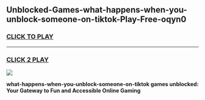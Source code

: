 
## Unblocked-Games-what-happens-when-you-unblock-someone-on-tiktok-Play-Free-oqyn0
<h3>
<a href="https://premium76.site?title=what-happens-when-you-unblock-someone-on-tiktok&ref=20M">CLICK TO PLAY</a></h3>
<hr>

<h3>
<a href="https://premium76.site?title=what-happens-when-you-unblock-someone-on-tiktok&ref=20M">CLICK 2 PLAY</a>
  
</h3>

<a href="https://premium76.site?title=what-happens-when-you-unblock-someone-on-tiktok&ref=19M"><img src="https://clearcache.store/games.png"></a>


**what-happens-when-you-unblock-someone-on-tiktok games unblocked: Your Gateway to Fun and Accessible Online Gaming**
